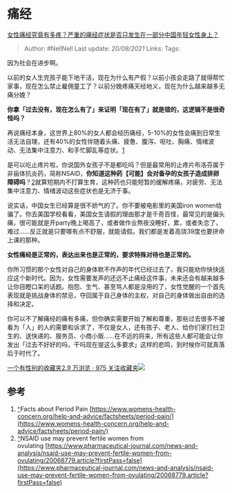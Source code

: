 # 痛经
[女性痛经究竟有多疼？严重的痛经症状是否只发生在一部分中国年轻女性身上？](https://www.zhihu.com/question/321299923/answer/695286878)

> Author: #NellNell 
Last update: *20/08/2021* 
Links:
Tags: 


  

因为社会在进步啊。

以前的女人生完孩子能下地干活，现在为什么有产假？以前小孩会走路了就得帮忙家事，现在怎么禁止雇佣童工了？以前分娩疼痛天经地义，现在为什么越来越多无痛分娩？

**你拿「过去没有，现在怎么有了」来证明「现在有了」就是错的，这逻辑不是很奇怪吗？**

再说痛经本身，这世界上80%的女人都会经历痛经，5-10%的女性会痛到日常生活无法自理，还有40%的女性伴随着头痛、疲惫、腹泻、呕吐、胸痛、情绪波动、无法集中注意力、和手忙脚乱等症状。[1](#ref_1)

是可以吃止疼片啦，你说国外女孩子不是都吃吗？但是最常用的止疼片布洛芬属于非甾体抗炎药，简称NSAID，**你知道这种药【可能】会对备孕的女孩子造成排卵障碍吗**？[2](#ref_2)就算短期内不打算生育，这种药也只能短暂的缓解疼痛，对疲劳、无法集中注意力、情绪波动这些症状也是无济于事。

说实话，中国女生已经算是很不娇气的了。你不要被电影里的美国iron women给骗了。你去美国学校看看，美国女生请假的理由那才是千奇百怪，最常见的是偏头痛，很可能就是开party晚上喝高了，或者做作业熬夜没睡好，累，或者失恋了，难过……反正就是只要哪有点不舒服，就能请假。我们都是发着高烧39度也要拼命上课的那种。

**女性痛经是正常的，表达出来也是正常的，要求特殊对待也是正常的。**

你所习惯的那个女性对自己的身体默不作声的年代已经过去了，我只能劝你快快适应这个新时代。因为，女性需要发声的还远不止痛经这件事，未来还会有越来越多让你目瞪口呆的话题。抱怨、生气、甚至骂人都是没用的了，女性觉醒的一个首先表现就是挑战身体的禁忌，夺回属于自己身体的主权，对自己的身体做出自由的选择和决定。

你可以不了解痛经的痛有多痛，但你确实需要开始了解和尊重，那些过去很多不被看为「人」的人的需要和诉求了，不仅是女人，还有孩子、老人、给你们家打扫卫生的、送快递的、服务员、小商小贩……在不远的将来，所有这些人都可能会让你发出「过去不好好的吗，干吗现在提这么多要求」这样的悲鸣，到时候你可就真落后于时代了。

[一个有性别的收藏夹2.9 万浏览 · 975 关注收藏夹![](https://pic2.zhimg.com/80/v2-b2918ef3f9c19572ba524ac59316a917_1440w.png)](https://zhihu.com/collection/326955627)

## 参考

1.  [^](#ref_1_0)Facts about Period Pain [https://www.womens-health-concern.org/help-and-advice/factsheets/period-pain/](https://www.womens-health-concern.org/help-and-advice/factsheets/period-pain/)
2.  [^](#ref_2_0)NSAID use may prevent fertile women from ovulating [https://www.pharmaceutical-journal.com/news-and-analysis/nsaid-use-may-prevent-fertile-women-from-ovulating/20068779.article?firstPass=false](https://www.pharmaceutical-journal.com/news-and-analysis/nsaid-use-may-prevent-fertile-women-from-ovulating/20068779.article?firstPass=false)